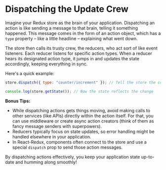 # Dispatching the Update Crew

Imagine your Redux store as the brain of your application. Dispatching an action is like sending a message to that brain, telling it something happened. This message comes in the form of an action object, which has a `type` property – like a little headline – explaining what went down.

The store then calls its trusty crew, the reducers, who act sort of like event listeners. Each reducer listens for specific action types. When a reducer hears its designated action type, it jumps in and updates the state accordingly, keeping everything in sync.

Here's a quick example:

```javascript
store.dispatch({ type: "counter/increment" }); // Tell the store the counter went up!

console.log(store.getState()); // Now the state reflects the change
```

**Bonus Tips:**

- While dispatching actions gets things moving, avoid making calls to other services (like APIs) directly within the action itself. For that, you can use middleware or create async action creators (think of them as fancy message senders with superpowers).
- Reducers typically focus on state updates, so error handling might be handled elsewhere in your application.
- In React-Redux, components often connect to the store and use a special `dispatch` prop to send those action messages.

By dispatching actions effectively, you keep your application state up-to-date and humming along smoothly!
